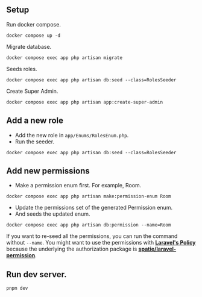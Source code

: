 ## Setup

Run docker compose.

```
docker compose up -d
```

Migrate database.

```
docker compose exec app php artisan migrate
```

Seeds roles.

```
docker compose exec app php artisan db:seed --class=RolesSeeder
```

Create Super Admin.

```
docker compose exec app php artisan app:create-super-admin
```

## Add a new role

- Add the new role in `app/Enums/RolesEnum.php`.
- Run the seeder.

```
docker compose exec app php artisan db:seed --class=RolesSeeder
```

## Add new permissions

- Make a permission enum first. For example, Room.

```
docker compose exec app php artisan make:permission-enum Room
```

- Update the permissions set of the generated Permission enum.
- And seeds the updated enum.

```
docker compose exec app php artisan db:permission --name=Room
```

If you want to re-seed all the permissions, you can run the command without `--name`.
You might want to use the permissions with **[Laravel's Policy](https://laravel.com/docs/12.x/authorization#creating-policies)** because the underlying the authorization package is **[spatie/laravel-permission](https://spatie.be/docs/laravel-permission/v6/introduction)**.

## Run dev server.

```
pnpm dev
```
